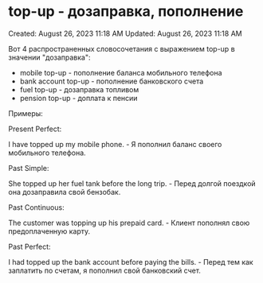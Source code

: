 # top-up - дозаправка, пополнение

Created: August 26, 2023 11:18 AM
Updated: August 26, 2023 11:18 AM

Вот 4 распространенных словосочетания с выражением top-up в значении "дозаправка":

- mobile top-up - пополнение баланса мобильного телефона
- bank account top-up - пополнение банковского счета
- fuel top-up - дозаправка топливом
- pension top-up - доплата к пенсии

Примеры:

Present Perfect:

I have topped up my mobile phone. - Я пополнил баланс своего мобильного телефона.

Past Simple:

She topped up her fuel tank before the long trip. - Перед долгой поездкой она дозаправила свой бензобак.

Past Continuous:

The customer was topping up his prepaid card. - Клиент пополнял свою предоплаченную карту.

Past Perfect:

I had topped up the bank account before paying the bills. - Перед тем как заплатить по счетам, я пополнил свой банковский счет.